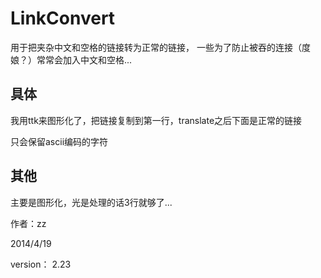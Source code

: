 LinkConvert
===========
用于把夹杂中文和空格的链接转为正常的链接，
一些为了防止被吞的连接（度娘？）常常会加入中文和空格...

具体
-----------

我用ttk来图形化了，把链接复制到第一行，translate之后下面是正常的链接

只会保留ascii编码的字符


其他
-----------
主要是图形化，光是处理的话3行就够了...

作者：zz 

2014/4/19 

version： 2.23 
 

